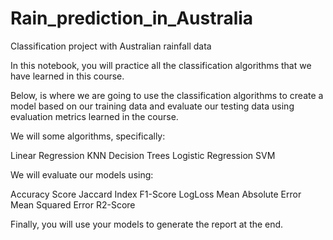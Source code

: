 # Rain_prediction_in_Australia
Classification project with Australian rainfall data 

In this notebook, you will practice all the classification algorithms that we have learned in this course.

Below, is where we are going to use the classification algorithms to create a model based on our training data and evaluate our testing data using evaluation metrics learned in the course.

We will some algorithms, specifically:

Linear Regression
KNN
Decision Trees
Logistic Regression
SVM

We will evaluate our models using:

Accuracy Score
Jaccard Index
F1-Score
LogLoss
Mean Absolute Error
Mean Squared Error
R2-Score

Finally, you will use your models to generate the report at the end.
